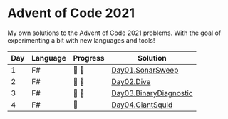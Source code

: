 # Advent of Code 2021

My own solutions to the Advent of Code 2021 problems. With the goal of experimenting a bit with new languages and tools!

| Day | Language | Progress       | Solution |
|-----| -------- |----------------| -------- |
| 1   | F#       | :star2: :star2: | [Day01.SonarSweep](https://github.com/Lerke/AdventOfCode2021/tree/main/Day01.SonarSweep)
| 2   | F#       | :star2: :star2: | [Day02.Dive](https://github.com/Lerke/AdventOfCode2021/tree/main/Day02.Dive)
| 3   | F#       | :star2: :star2: | [Day03.BinaryDiagnostic](https://github.com/Lerke/AdventOfCode2021/tree/main/Day03.BinaryDiagnostic)
| 4   | F#       | :star2: | [Day04.GiantSquid](https://github.com/Lerke/AdventOfCode2021/tree/main/Day04.GiantSquid)
